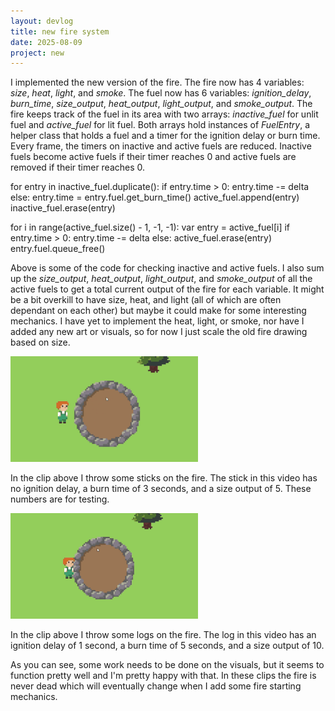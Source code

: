 ```yaml
---
layout: devlog
title: new fire system
date: 2025-08-09
project: new
---
```


I implemented the new version of the fire. The fire now has 4 variables: *size*, *heat*, *light*, and *smoke*. The fuel now has 6 variables: *ignition_delay*, *burn_time*, *size_output*, *heat_output*, *light_output*, and *smoke_output*. The fire keeps track of the fuel in its area with two arrays: *inactive_fuel* for unlit fuel and *active_fuel* for lit fuel. Both arrays hold instances of *FuelEntry*, a helper class that holds a fuel and a timer for the ignition delay or burn time. Every frame, the timers on inactive and active fuels are reduced. Inactive fuels become active fuels if their timer reaches 0 and active fuels are removed if their timer reaches 0.

<div class="code">for entry in inactive_fuel.duplicate():
    if entry.time > 0:
        entry.time -= delta
    else:
        entry.time = entry.fuel.get_burn_time()
        active_fuel.append(entry)
        inactive_fuel.erase(entry)

for i in range(active_fuel.size() - 1, -1, -1):
    var entry = active_fuel[i]
    if entry.time > 0:
        entry.time -= delta
    else:
        active_fuel.erase(entry)
        entry.fuel.queue_free()
</div>

Above is some of the code for checking inactive and active fuels. I also sum up the *size_output*, *heat_output*, *light_output*, and *smoke_output* of all the active fuels to get a total current output of the fire for each variable. It might be a bit overkill to have size, heat, and light (all of which are often dependant on each other) but maybe it could make for some interesting mechanics. I have yet to implement the heat, light, or smoke, nor have I added any new art or visuals, so for now I just scale the old fire drawing based on size.

<img width=300 src="/assets/gifs/new_fire_sticks.gif">

In the clip above I throw some sticks on the fire. The stick in this video has no ignition delay, a burn time of 3 seconds, and a size output of 5. These numbers are for testing.

<img width=300 src="/assets/gifs/new_fire_logs.gif">

In the clip above I throw some logs on the fire. The log in this video has an ignition delay of 1 second, a burn time of 5 seconds, and a size output of 10.


As you can see, some work needs to be done on the visuals, but it seems to function pretty well and I'm pretty happy with that. In these clips the fire is never dead which will eventually change when I add some fire starting mechanics.